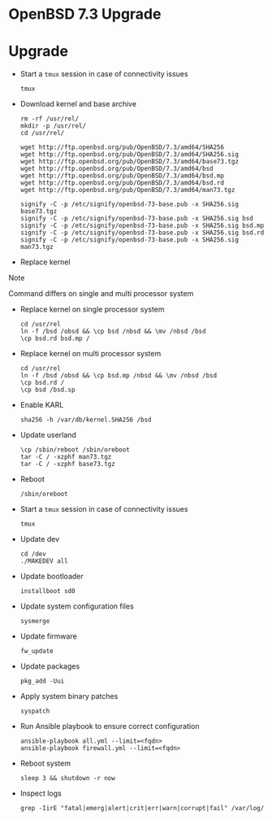 # OpenBSD 7.3 Upgrade

# Upgrade

- Start a `tmux` session in case of connectivity issues

  ```
  tmux
  ```

- Download kernel and base archive

  ```
  rm -rf /usr/rel/
  mkdir -p /usr/rel/
  cd /usr/rel/

  wget http://ftp.openbsd.org/pub/OpenBSD/7.3/amd64/SHA256
  wget http://ftp.openbsd.org/pub/OpenBSD/7.3/amd64/SHA256.sig
  wget http://ftp.openbsd.org/pub/OpenBSD/7.3/amd64/base73.tgz
  wget http://ftp.openbsd.org/pub/OpenBSD/7.3/amd64/bsd
  wget http://ftp.openbsd.org/pub/OpenBSD/7.3/amd64/bsd.mp
  wget http://ftp.openbsd.org/pub/OpenBSD/7.3/amd64/bsd.rd
  wget http://ftp.openbsd.org/pub/OpenBSD/7.3/amd64/man73.tgz

  signify -C -p /etc/signify/openbsd-73-base.pub -x SHA256.sig base73.tgz
  signify -C -p /etc/signify/openbsd-73-base.pub -x SHA256.sig bsd
  signify -C -p /etc/signify/openbsd-73-base.pub -x SHA256.sig bsd.mp
  signify -C -p /etc/signify/openbsd-73-base.pub -x SHA256.sig bsd.rd
  signify -C -p /etc/signify/openbsd-73-base.pub -x SHA256.sig man73.tgz
  ```

- Replace kernel

> [!NOTE]
> Command differs on single and multi processor system

- Replace kernel on single processor system

  ```
  cd /usr/rel
  ln -f /bsd /obsd && \cp bsd /nbsd && \mv /nbsd /bsd
  \cp bsd.rd bsd.mp /
  ```

- Replace kernel on multi processor system

  ```
  cd /usr/rel
  ln -f /bsd /obsd && \cp bsd.mp /nbsd && \mv /nbsd /bsd
  \cp bsd.rd /
  \cp bsd /bsd.sp
  ```

- Enable KARL

  ```
  sha256 -h /var/db/kernel.SHA256 /bsd
  ```

- Update userland

  ```
  \cp /sbin/reboot /sbin/oreboot
  tar -C / -xzphf man73.tgz
  tar -C / -xzphf base73.tgz
  ```

- Reboot

  ```
  /sbin/oreboot
  ```

- Start a `tmux` session in case of connectivity issues

  ```
  tmux
  ```

- Update dev

  ```
  cd /dev
  ./MAKEDEV all
  ```

- Update bootloader

  ```
  installboot sd0
  ```

- Update system configuration files

  ```
  sysmerge
  ```

- Update firmware

  ```
  fw_update
  ```

- Update packages

  ```
  pkg_add -Uui
  ```

- Apply system binary patches

  ```
  syspatch
  ```

- Run Ansible playbook to ensure correct configuration

  ```
  ansible-playbook all.yml --limit=<fqdn>
  ansible-playbook firewall.yml --limit=<fqdn>
  ```

- Reboot system

  ```
  sleep 3 && shutdown -r now
  ```

- Inspect logs

  ```
  grep -IirE "fatal|emerg|alert|crit|err|warn|corrupt|fail" /var/log/
  ```
